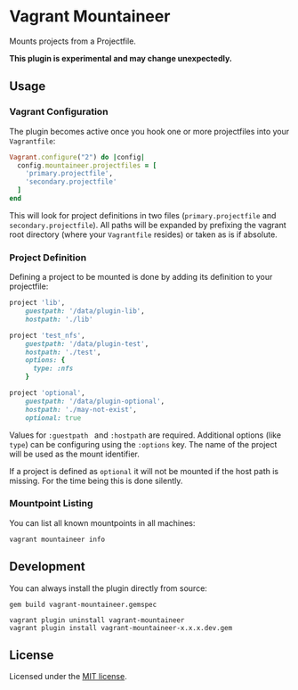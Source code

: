 # Vagrant Mountaineer

Mounts projects from a Projectfile.

__This plugin is experimental and may change unexpectedly.__

## Usage

### Vagrant Configuration

The plugin becomes active once you hook one or more projectfiles into your `Vagrantfile`:

```ruby
Vagrant.configure("2") do |config|
  config.mountaineer.projectfiles = [
    'primary.projectfile',
    'secondary.projectfile'
  ]
end
```

This will look for project definitions in two files (`primary.projectfile` and `secondary.projectfile`). All paths will be expanded by prefixing the vagrant root directory (where your `Vagrantfile` resides) or taken as is if absolute.

### Project Definition

Defining a project to be mounted is done by adding its definition to your projectfile:

```ruby
project 'lib',
    guestpath: '/data/plugin-lib',
    hostpath: './lib'

project 'test_nfs',
    guestpath: '/data/plugin-test',
    hostpath: './test',
    options: {
      type: :nfs
    }

project 'optional',
    guestpath: '/data/plugin-optional',
    hostpath: './may-not-exist',
    optional: true
```

Values for `:guestpath ` and `:hostpath` are required. Additional options (like `type`) can be configuring using the `:options` key. The name of the project will be used as the mount identifier.

If a project is defined as `optional` it will not be mounted if the host path is missing. For the time being this is done silently.

### Mountpoint Listing

You can list all known mountpoints in all machines:

```shell
vagrant mountaineer info
```

## Development

You can always install the plugin directly from source:

```shell
gem build vagrant-mountaineer.gemspec

vagrant plugin uninstall vagrant-mountaineer
vagrant plugin install vagrant-mountaineer-x.x.x.dev.gem
```

## License

Licensed under the [MIT license](http://opensource.org/licenses/MIT).
